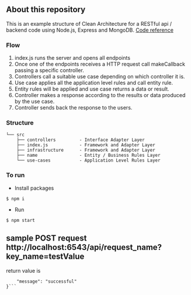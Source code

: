 ## About this repository
This is an example structure of Clean Architecture for a RESTful api / backend code using Node.js, Express and MongoDB. [Code reference](https://github.com/dev-mastery/comments-api)

### Flow
1. index.js runs the server and opens all endpoints
2. Once one of the endpoints receives a HTTP request call makeCallback passing a specific controller.
3. Controllers call a suitable use case depending on which controller it is.
4. Use case applies all the application level rules and call entity rule.
5. Entity rules will be applied and use case returns a data or result.
6. Controller makes a response according to the results or data produced by the use case.
7. Controller sends back the response to the users.
### Structure
```
└── src
    ├── controllers         - Interface Adapter Layer
    ├── index.js            - Framework and Adapter Layer
    ├── infrastructure      - Framework and Adapter Layer
    ├── name                - Entity / Business Rules Layer
    └── use-cases           - Application Level Rules Layer
```
### To run
- Install packages
```
$ npm i
```
- Run
```
$ npm start
```
## sample POST request http://localhost:6543/api/request_name?key_name=testValue
return value is
```{
    "message": "successful"
}```

